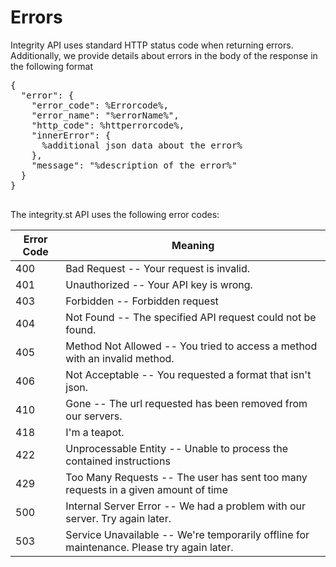 # Errors

<aside class="notice">
Integrity API uses standard HTTP status code when returning errors. Additionally, we provide details about errors in the body of the response in the following format
</aside>
<pre class="center-column">
{
  "error": {
    "error_code": %Errorcode%, 
    "error_name": "%errorName%", 
    "http_code": %httperrorcode%, 
    "innerError": {
      %additional json data about the error%
    }, 
    "message": "%description of the error%"
  }
}

</pre>

The integrity.st API uses the following error codes:


Error Code | Meaning
---------- | -------
400 | Bad Request -- Your request is invalid.
401 | Unauthorized -- Your API key is wrong.
403 | Forbidden -- Forbidden request
404 | Not Found -- The specified API request could not be found.
405 | Method Not Allowed -- You tried to access a method with an invalid method.
406 | Not Acceptable -- You requested a format that isn't json.
410 | Gone -- The url requested has been removed from our servers.
418 | I'm a teapot.
422 | Unprocessable Entity -- Unable to process the contained instructions
429 | Too Many Requests -- The user has sent too many requests in a given amount of time
500 | Internal Server Error -- We had a problem with our server. Try again later.
503 | Service Unavailable -- We're temporarily offline for maintenance. Please try again later.
